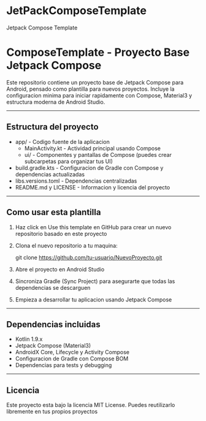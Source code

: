 # JetPackComposeTemplate
Jetpack Compose Template

# ComposeTemplate - Proyecto Base Jetpack Compose

Este repositorio contiene un proyecto base de Jetpack Compose para Android, pensado como plantilla para nuevos proyectos. Incluye la configuracion minima para iniciar rapidamente con Compose, Material3 y estructura moderna de Android Studio.

---

## Estructura del proyecto

- app/ - Codigo fuente de la aplicacion
    - MainActivity.kt - Actividad principal usando Compose
    - ui/ - Componentes y pantallas de Compose (puedes crear subcarpetas para organizar tus UI)
- build.gradle.kts - Configuracion de Gradle con Compose y dependencias actualizadas
- libs.versions.toml - Dependencias centralizadas
- README.md y LICENSE - Informacion y licencia del proyecto

---

## Como usar esta plantilla

1. Haz click en Use this template en GitHub para crear un nuevo repositorio basado en este proyecto
2. Clona el nuevo repositorio a tu maquina:

   git clone https://github.com/tu-usuario/NuevoProyecto.git

3. Abre el proyecto en Android Studio
4. Sincroniza Gradle (Sync Project) para asegurarte que todas las dependencias se descarguen
5. Empieza a desarrollar tu aplicacion usando Jetpack Compose

---

## Dependencias incluidas

- Kotlin 1.9.x
- Jetpack Compose (Material3)
- AndroidX Core, Lifecycle y Activity Compose
- Configuracion de Gradle con Compose BOM
- Dependencias para tests y debugging

---

## Licencia

Este proyecto esta bajo la licencia MIT License. Puedes reutilizarlo libremente en tus propios proyectos